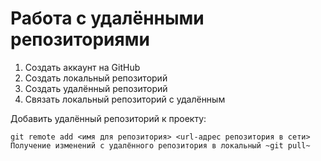 # **Работа с удалёнными репозиториями**

1. Создать аккаунт на GitHub
2. Создать локальный репозиторий
3. Создать удалённый репозиторий
4. Связать локальный репозиторий с удалённым

Добавить удалённый репозиторий к проекту:
~~~
git remote add <имя для репозитория> <url-адрес репозитория в сети>
Получение изменений с удалённого репозитория в локальный ~git pull~
